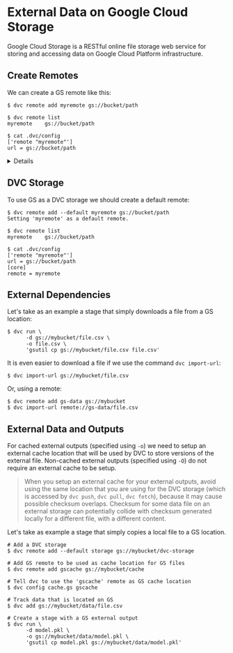 # External Data on Google Cloud Storage

Google Cloud Storage is a RESTful online file storage web service for storing
and accessing data on Google Cloud Platform infrastructure.

## Create Remotes

We can create a GS remote like this:

```dvc
$ dvc remote add myremote gs://bucket/path

$ dvc remote list
myremote	gs://bucket/path

$ cat .dvc/config
['remote "myremote"']
url = gs://bucket/path
```

<details>

### Details: GS available options

- `projectname` - project name to use.

  ```dvc
  $ dvc remote modify myremote projectname myproject
  ```

- `url` - remote location URL.

  ```dvc
  $ dvc remote modify myremote url gs://bucket/remote
  ```

- `credentialpath` -
  [service account credentials](https://cloud.google.com/docs/authentication/production#obtaining_and_providing_service_account_credentials_manually).

  ```dvc
  $ dvc remote modify myremote \
        credentialpath /path/to/my/creds/[FILE_NAME].json
  ```

</details>

## DVC Storage

To use GS as a DVC storage we should create a default remote:

```dvc
$ dvc remote add --default myremote gs://bucket/path
Setting 'myremote' as a default remote.

$ dvc remote list
myremote	gs://bucket/path

$ cat .dvc/config
['remote "myremote"']
url = gs://bucket/path
[core]
remote = myremote
```

## External Dependencies

Let's take as an example a stage that simply downloads a file from a GS
location:

```dvc
$ dvc run \
      -d gs://mybucket/file.csv \
      -o file.csv \
      'gsutil cp gs://mybucket/file.csv file.csv'
```

It is even easier to download a file if we use the command `dvc import-url`:

```dvc
$ dvc import-url gs://mybucket/file.csv
```

Or, using a remote:

```dvc
$ dvc remote add gs-data gs://mybucket
$ dvc import-url remote://gs-data/file.csv
```

## External Data and Outputs

For cached external outputs (specified using `-o`) we need to setup an external
cache location that will be used by DVC to store versions of the external file.
Non-cached external outputs (specified using `-O`) do not require an external
cache to be setup.

> When you setup an external cache for your external outputs, avoid using the
> same location that you are using for the DVC storage (which is accessed by
> `dvc push`, `dvc pull`, `dvc fetch`), because it may cause possible checksum
> overlaps. Checksum for some data file on an external storage can potentially
> collide with checksum generated locally for a different file, with a different
> content.

Let's take as example a stage that simply copies a local file to a GS location.

```dvc
# Add a DVC storage
$ dvc remote add --default storage gs://mybucket/dvc-storage

# Add GS remote to be used as cache location for GS files
$ dvc remote add gscache gs://mybucket/cache

# Tell dvc to use the 'gscache' remote as GS cache location
$ dvc config cache.gs gscache

# Track data that is located on GS
$ dvc add gs://mybucket/data/file.csv

# Create a stage with a GS external output
$ dvc run \
      -d model.pkl \
      -o gs://mybucket/data/model.pkl \
      'gsutil cp model.pkl gs://mybucket/data/model.pkl'
```
